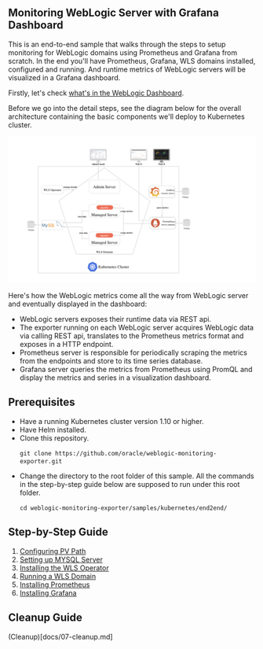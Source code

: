 ## Monitoring WebLogic Server with Grafana Dashboard
This is an end-to-end sample that walks through the steps to setup monitoring for WebLogic domains using Prometheus and Grafana from scratch. In the end you'll have Prometheus, Grafana, WLS domains installed, configured and running. And runtime metrics of WebLogic servers will be visualized in a Grafana dashboard.

Firstly, let's check [what's in the WebLogic Dashboard](docs/dashboard.md).

Before we go into the detail steps, see the diagram below for the overall architecture containing the basic components we'll deploy to Kubernetes cluster.

![architecture](docs/images/architecture.png)

Here's how the WebLogic metrics come all the way from WebLogic server and eventually displayed in the dashboard:
- WebLogic servers exposes their runtime data via REST api.
- The exporter running on each WebLogic server acquires WebLogic data via calling REST api, translates to the Prometheus metrics format and exposes in a HTTP endpoint.
- Prometheus server is responsible for periodically scraping the metrics from the endpoints and store to its time series database.
- Grafana server queries the metrics from Prometheus using PromQL and display the metrics and series in a visualization dashboard.

## Prerequisites
- Have a running Kubernetes cluster version 1.10 or higher.
- Have Helm installed.  
- Clone this repository.
  ```
  git clone https://github.com/oracle/weblogic-monitoring-exporter.git
  ```
- Change the directory to the root folder of this sample. All the commands in the step-by-step guide below are supposed to run under this root folder.
  ```
  cd weblogic-monitoring-exporter/samples/kubernetes/end2end/
  ```

## Step-by-Step Guide
1. [Configuring PV Path](docs/01-pv-path.md)
1. [Setting up MYSQL Server](docs/02-mysql.md)
1. [Installing the WLS Operator](docs/03-wls-operator.md)
1. [Running a WLS Domain](docs/04-wls-domain.md)
1. [Installing Prometheus](docs/05-prometheus.md)
1. [Installing Grafana](docs/06-grafana.md)

## Cleanup Guide
(Cleanup)[docs/07-cleanup.md]
